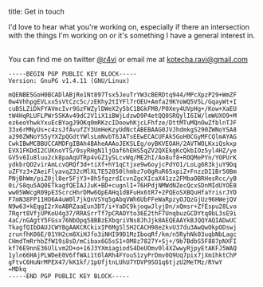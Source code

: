 title: Get in touch

I'd love to hear what you're working on, especially if
there an intersection with the things I'm working on
or it's something I have a general interest in.
<br><br>

You can find me on <span class="icon-twitter"> twitter</span> [@r4vi][1] or <span class="icon-envelope"> email</span> me at [kotecha.ravi@gmail.com][2]

    -----BEGIN PGP PUBLIC KEY BLOCK-----
    Version: GnuPG v1.4.11 (GNU/Linux)

    mQENBE5GoH0BCADlABjRe1Nt897Tsx5JeuTrYW3cBERDtq944/MPcXpzP29+WmZF
    0w4VhhpgEVLxx5sVtCzc5c/zEKhy2tIYFl7rOEU+Amfa29KYoWQ5V5L/GqayWt+I
    cuBSLZiDkFYAVmcIvr9GzFWZylDWeX2y5bC1BGkFM8/P0Xey4UVpHg+/Kow+XaEU
    tW4HqRLUFLPWr5SKAv49dC2V1iX1iBWjLdzwD9P4etQQ0SRQylI6IW/lmWUXO9+M
    ez6eoYhwkYxuEcBYagJ9OKq0mRKzcIDoowhKjcLFhfze/DttMTuMQnOwZfblnTJF
    33x6rMNyUs+c4zsJfAvufZY3UmHeKzyUdNctABEBAAG0JVJhdmkgS290ZWNoYSA8
    a290ZWNoYS5yYXZpQGdtYWlsLmNvbT6JATsEEwECACUFAk5GoH0CGyMFCQlmAYAG
    CwkIBwMCBBUCCAMDFgIBAh4BAheAAAoJEKSLEg/oyBKVEOAH/2AVTWOLKxiQskxp
    EVX1FKDdI2CUKnoYTS/0syRHgN1ljOaf6hEHS5qZV2QXEkgKcQkbIOz5yl4HZ/ye
    GV5v6Iu8luu2ck8paAqUTRp4vGZ1ySLcvWq/ME2hI/Ao8uf8+ROQMePYn/YOPUrK
    ydkbrQO2virAmLcvQRQf3d+tiXf+hY1qCtjxe9w6oyjcPdYO1/LoLg6R3kjuY9Dq
    uZFYz3+ZAeiFlyavqZ32cMlXLTE52050lhmbz7o0gRuR65xpiZ+FnzzDI1Br50Bm
    PNjBhWm/piZ0jl8er5FjY3+8h5fgzrdIcvnZgcXIcaX41zz2FMbaOBRHesRcc/yB
    0i/S8qu5AQ0ETkagfQEIAJJuK+BD+cugnlI+76HPdjNMWdNZecQcxSDnMIdUYOE8
    ww05WWcgR09pE3ScrcHhrDMw6QpEAHq1dBFuHx6tR7+2PQEoSXBQuHfaYrisrJYD
    F7mN38FP11HO6A4uW0l7jkQnVSYq5gAbqVWh6UbFFeWaRpzyOJQzGjUz96HWejQV
    N9w63+kEqgI2rXoABRZaaEun3DT/i+YaDC9kjoqwJlyjDn/xQmsr+ZfEspu28Lvo
    7Rqrt8VfjUPKoU4g37/RRASrrTf7pCRAOYto36E2thF7UnqbuzGCDYtq0bL3sE9i
    4aC/nGAgtY5FGsx76NbOpq58BBzEXbqriVNs8JhJjk8AEQEAAYkBJQQYAQIADwUC
    TkagfQIbDAUJCWYBgAAKCRCkixIP6MgSlSH2CACH98e2kvU37du3AwQwOkpODswj
    zrunfhK06E/01YH2cm8XiHJfo3iNHI99D1MzIboqRf/km/n5RyhNk03uqbNbLagc
    CHmdTmRrhbZfW19i8sD/mCibax6G5sS1+OM8z7827Y+Sj+/9b7BdbS5F887pNXFI
    kf76E9nnE36UlLvm2D+o+16J3YXmiagiodS4DeUOmv0l4XZwwyRjpyEtAKFJ5WAQ
    1yln66HAjPLWDeE0V6ffWAi1tOlARh4FYouS1zyPrDmv0Q9Uq7pix7jXm1hktChP
    gFtvC6HuNrMPEX47/kK1kf/1pUfjtnLUhU7YDVP9SO1q6tjzU2MeTMz/RYwY
    =MDkq
    -----END PGP PUBLIC KEY BLOCK-----


[1]: http://twitter.com/r4vi
[2]: mailto:kotecha.ravi+blog@gmail.com

